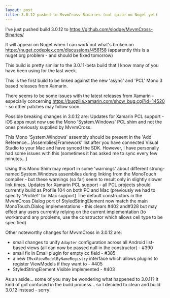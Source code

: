 ```yaml
---
layout: post
title: 3.0.12 pushed to MvvmCross-Binaries (not quite on Nuget yet)
---
```


I've just pushed build 3.0.12 to https://github.com/slodge/MvvmCross-Binaries/

It will appear on Nuget when I can work out what's broken on https://nuget.codeplex.com/discussions/456158 (apparently this is a nuget.org problem - and should be fixed tomorrow)

This build is pretty similar to the 3.0.11-beta build that I know many of you have been using for the last week.

This is the first build to be linked against the new 'async' and 'PCL' Mono 3 based releases from Xamarin.

There seems to be some issues with the latest releases from Xamarin - especially concerning https://bugzilla.xamarin.com/show_bug.cgi?id=14520 - so other patches may follow soon.


Possible breaking changes in 3.0.12 are:
Updates for Xamarin PCL support - iOS apps must now use the Mono 'System.Windows' PCL shim and not the ones previously supplied by MvvmCross. 

This Mono 'System.Windows' assembly should be present in the 'Add Reference...|Assemblies|Framework' list after you have connected Visual Studio to your Mac and have synced the SDK. However, I have personally had some issues with this (sometimes it has asked me to sync every few minutes...)

Using this Mono Shim may report in some 'warnings' about different strong-named System.Windows assemblies during linking from the MonoTouch compiler - but these warnings (so far) seem to result only in slightly slower link times.
Updates for Xamarin PCL support - all PCL projects should currently build as Profile 104 on both PC and Mac (previously we had to specify 'Profile1' for Mac support)
The default constructors in the MvvmCross Dialog port of StyledStringElement now match the main MonoTouch.Dialog implementations - this clears #402 and#328 but may effect any users currently relying on the current implementation (to workaround any problems, use the constructor which allows cell type to be specified)
  
Other noteworthy changes for MvvmCross in 3.0.12 are:

- small changes to unify `Adapter` configuration across all Android list-based views (all can now be passed null in the constructor) - #390
- small fix in Email plugin for empty cc field - #385
- a new `IMvxViewModelByNameRegistry` interface which allows plugins to register ViewModels if they want to - #405
- StyledStringElement Visible implemented - #403


As an aside... some of you may be wondering what happened to 3.0.11? It kind of got confused in the build process... so I decided to clean and build 3.0.12 instead - sorry!
